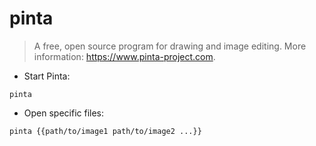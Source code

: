 # pinta

> A free, open source program for drawing and image editing.
> More information: <https://www.pinta-project.com>.

- Start Pinta:

`pinta`

- Open specific files:

`pinta {{path/to/image1 path/to/image2 ...}}`
